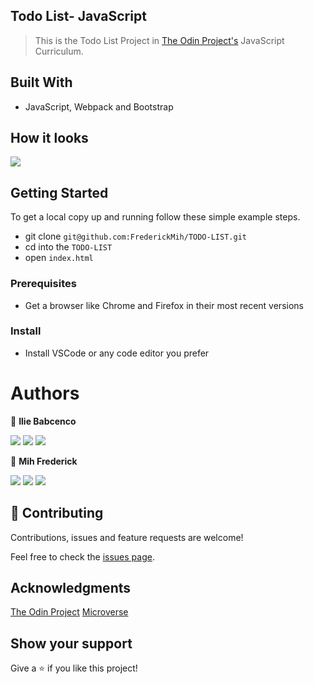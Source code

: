 ## Todo List- JavaScript

> This is the Todo List Project in [The Odin Project's](https://www.theodinproject.com/paths/full-stack-javascript/courses/javascript/lessons/todo-list) JavaScript Curriculum.

## Built With

- JavaScript, Webpack and Bootstrap

## How it looks

![](../TODO-LIST/assets/mainscreen.png)

## Getting Started

To get a local copy up and running follow these simple example steps.

- git clone `git@github.com:FrederickMih/TODO-LIST.git`
- cd into the `TODO-LIST`
- open `index.html`

### Prerequisites

- Get a browser like Chrome and Firefox in their most recent versions

### Install

- Install VSCode or any code editor you prefer

# Authors

👤 **Ilie Babcenco**

[![](https://img.shields.io/badge/GitHub-100000?style=for-the-badge&logo=github&logoColor=white)](https://github.com/iliebabcenco)
[![](https://img.shields.io/badge/LinkedIn-0077B5?style=for-the-badge&logo=linkedin&logoColor=white)](https://www.linkedin.com/in/ilie-babcenco-72459a1b1/)
[![](https://img.shields.io/badge/Twitter-1DA1F2?style=for-the-badge&logo=twitter&logoColor=white)](https://twitter.com/BabcencoIlie)

👤 **Mih Frederick**

[![](https://img.shields.io/badge/GitHub-100000?style=for-the-badge&logo=github&logoColor=white)](https://github.com/FrederickMih)
[![](https://img.shields.io/badge/LinkedIn-0077B5?style=for-the-badge&logo=linkedin&logoColor=white)](https://www.linkedin.com/in/frederick-mih/)
[![](https://img.shields.io/badge/Twitter-1DA1F2?style=for-the-badge&logo=twitter&logoColor=white)](https://twitter.com/MihFrederick)

## 🤝 Contributing

Contributions, issues and feature requests are welcome!

Feel free to check the [issues page](https://github.com/FrederickMih/TODO-LIST/issues).

## Acknowledgments

[The Odin Project](https://www.theodinproject.com)
[Microverse](https://www.microverse.org)

## Show your support

Give a ⭐️ if you like this project!